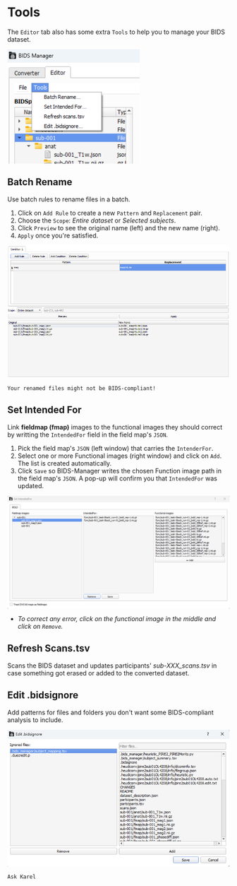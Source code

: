 # Tools
The `Editor` tab also has some extra `Tools` to help you to manage your BIDS dataset.

<img src="../static/tools/0_tab.png" alt="tab" width="300px" align="center">


## Batch Rename
Use batch rules to rename files in a batch.
1. Click on `Add Rule` to create a new `Pattern` and `Replacement` pair.
2. Choose the `Scope`: _Entire dataset_ or _Selected subjects_.
3. Click `Preview` to see the original name (left) and the new name (right).
4. `Apply` once you're satisfied.

<img src="../static/tools/1_batch_rename.png" alt="rename" width="700px" align="center">

```{warning} 
Your renamed files might not be BIDS-compliant!
```

## Set Intended For
Link **fieldmap (fmap)** images to the functional images they should correct by writting the `IntendedFor` field in the field map's `JSON`.
1. Pick the field map's `JSON` (left window) that carries the `IntenderFor`. 
2. Select one or more Functional images (right window) and click on `Add`. The list is created automatically.
3. Click `Save` so BIDS-Manager writes the chosen Function image path in the field map's `JSON`. A pop-up will confirm you that `IntendedFor` was updated.


<img src="../static/tools/2_intended_for.png" alt="intended" width="700px" align="center">
   
* _To correct any error, click on the functional image in the middle and click on `Remove`._

## Refresh Scans.tsv
Scans the BIDS dataset and updates participants' _sub-XXX_scans.tsv_ in case something got erased or added to the converted dataset.

## Edit .bidsignore
Add patterns for files and folders you don't want some BIDS-compliant analysis to include.

<img src="../static/tools/4_ignore.png" alt="ignore" width="700px" align="center">

```{warning} 
Ask Karel
```


